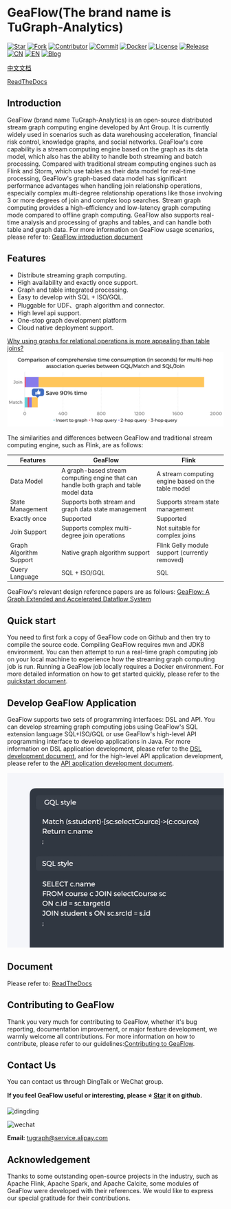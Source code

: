 # GeaFlow(The brand name is TuGraph-Analytics)

[![Star](https://shields.io/github/stars/tugraph-family/tugraph-analytics?logo=startrek&label=Star&color=yellow)](https://github.com/TuGraph-family/tugraph-analytics/stargazers)
[![Fork](https://shields.io/github/forks/tugraph-family/tugraph-analytics?logo=forgejo&label=Fork&color=orange)](https://github.com/TuGraph-family/tugraph-analytics/forks)
[![Contributor](https://shields.io/github/contributors/tugraph-family/tugraph-analytics?logo=actigraph&label=Contributor&color=abcdef)](https://github.com/TuGraph-family/tugraph-analytics/contributors)
[![Commit](https://badgen.net/github/last-commit/tugraph-family/tugraph-analytics/master?icon=git&label=Commit)](https://github.com/TuGraph-family/tugraph-analytics/commits/master)
[![Docker](https://shields.io/docker/pulls/tugraph/geaflow-console?logo=docker&label=Docker&color=blue)](https://hub.docker.com/r/tugraph/geaflow-console/tags)
[![License](https://shields.io/github/license/tugraph-family/tugraph-analytics?logo=apache&label=License&color=blue)](https://www.apache.org/licenses/LICENSE-2.0.html)
[![Release](https://shields.io/github/v/release/tugraph-family/tugraph-analytics.svg?logo=stackblitz&label=Version&color=red)](https://github.com/TuGraph-family/tugraph-analytics/releases)
[![CN](https://shields.io/badge/Docs-中文-blue?logo=readme)](https://tugraph-analytics.readthedocs.io/en/latest/docs-cn/introduction/)
[![EN](https://shields.io/badge/Docs-English-blue?logo=readme)](https://tugraph-analytics.readthedocs.io/en/latest/docs-en/introduction/)
[![Blog](https://shields.io/badge/Blog-github.io-orange?logo=rss)](https://tugraph-analytics.github.io/)


[中文文档](README_cn.md) 

[ReadTheDocs](https://tugraph-analytics.readthedocs.io/en/latest/docs-cn/introduction/)
<!--intro-start-->
## Introduction
GeaFlow (brand name TuGraph-Analytics) is an open-source distributed stream graph computing engine developed 
by Ant Group. It is currently widely used in scenarios such as data warehousing acceleration, financial risk
control, knowledge graphs, and social networks. GeaFlow's core capability is a stream computing engine based
on the graph as its data model, which also has the ability to handle both streaming and batch processing. 
Compared with traditional stream computing engines such as Flink and Storm, which use tables as their data
model for real-time processing, GeaFlow's graph-based data model has significant performance advantages when
handling join relationship operations, especially complex multi-degree relationship operations like those 
involving 3 or more degrees of join and complex loop searches. Stream graph computing provides a high-efficiency 
and low-latency graph computing mode compared to offline graph computing. GeaFlow also supports real-time analysis 
and processing of graphs and tables, and can handle both table and graph data. For more information on GeaFlow usage scenarios, 
please refer to: [GeaFlow introduction document](docs/docs-en/introduction.md)

## Features

* Distribute streaming graph computing.
* High availability and exactly once support.
* Graph and table integrated processing.
* Easy to develop with SQL + ISO/GQL.
* Pluggable for UDF、graph algorithm and connector.
* High level api support.
* One-stop graph development platform
* Cloud native deployment support.

[Why using graphs for relational operations is more appealing than table joins?](./docs/docs-en/principle/vs_join.md)
[![total_time](./docs/static/img/vs_join_total_time_en.jpg)](./docs/docs-en/principle/vs_join.md)

The similarities and differences between GeaFlow and traditional stream computing engine, such as Flink, are as follows:

| Features | GeaFlow | Flink |
| -------- | -------- | -------- |
|  Data Model    | A graph-based stream computing engine that can handle both graph and table model data     | A stream computing engine based on the table model     |
| State Management | Supports both stream and graph data state management | Supports stream state management |
| Exactly once |Supported | Supported|
| Join Support | Supports complex multi-degree join operations | Not suitable for complex joins |
| Graph Algorithm Support| Native graph algorithm support | Flink Gelly module support (currently removed)|
| Query Language| SQL + ISO/GQL| SQL |

GeaFlow's relevant design reference papers are as follows: [GeaFlow: A Graph Extended and Accelerated Dataflow
System](https://dl.acm.org/doi/abs/10.1145/3589771)

## Quick start
You need to first fork a copy of GeaFlow code on Github and then try to compile the source code. Compiling GeaFlow 
requires mvn and JDK8 environment. You can then attempt to run a real-time graph computing job on your local machine 
to experience how the streaming graph computing job is run. Running a GeaFlow job locally requires a Docker 
environment. For more detailed information on how to get started quickly, please refer to the [quickstart document](docs/docs-en/quick_start.md).

## Develop GeaFlow Application
GeaFlow supports two sets of programming interfaces: DSL and API. You can develop streaming graph computing jobs 
using GeaFlow's SQL extension language SQL+ISO/GQL or use GeaFlow's high-level API programming interface to develop 
applications in Java. For more information on DSL application development, please refer to the [DSL development 
document](docs/docs-en/application-development/dsl/overview.md), and for the high-level API application development, please refer to the [API application development document](docs/docs-en/application-development/api/overview.md).

![code_style](./docs/static/img/code_style.jpg)

## Document

Please refer to:  [ReadTheDocs](https://tugraph-analytics.readthedocs.io/en/latest/docs-cn/introduction/)

## Contributing to GeaFlow
Thank you very much for contributing to GeaFlow, whether it's bug reporting, documentation improvement, or major 
feature development, we warmly welcome all contributions. For more information on how to contribute, please refer to 
our guidelines:[Contributing to GeaFlow](docs/docs-en/contribution.md).

## Contact Us
You can contact us through DingTalk or WeChat group.

**If you feel GeaFlow useful or interesting, please ⭐️ [Star](https://github.com/TuGraph-family/tugraph-analytics) 
it on github.**

![dingding](docs/static/img/dingding.png)

![wechat](docs/static/img/wechat.png)

**Email:**  tugraph@service.alipay.com

## Acknowledgement
Thanks to some outstanding open-source projects in the industry, such as Apache Flink, Apache Spark, and Apache Calcite, some modules of GeaFlow were developed with their references. We would like to express our special gratitude for their contributions.
<!--intro-end-->